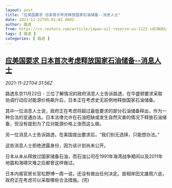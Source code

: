 ```yaml
---
layout: post
title: "应美国要求 日本首次考虑释放国家石油储备--消息人士"
date: 2021-11-22T05:01:02.000Z
author: 路透
from: https://cn.reuters.com/article/japan-oil-reserve-us-1122-idCNKBS2I709N
tags: [ 路透 ]
categories: [ 路透 ]
---
```

<!--1637557262000-->
[应美国要求 日本首次考虑释放国家石油储备--消息人士](https://cn.reuters.com/article/japan-oil-reserve-us-1122-idCNKBS2I709N)
------

<div>
<div><i>2021-11-22T04:31:56Z</i></div><p>路透东京11月22日 - 三位了解情况的政府消息人士告诉路透，在华盛顿要求采取协调行动应对能源价格飙升后，日本正在考虑史无前例地释放国家石油储备。</p><p>其中一位消息人士说，政府正在考虑将超过最低要求的部分石油储备释出，作为一种合法的变通办法。日本法律允许在石油短缺或发生自然灾害的情况下释放石油储备，但没有提到为了应对能源价格上涨而这么做。</p><p>另一位消息人士告诉路透，在美国提出要求后，“我们别无选择，只能想办法。”</p><p>这些消息人士拒绝透露身份，因为该计划尚未公开。</p><p>日本从未从释放过国家储备石油，而石油公司在1991年海湾战争期间以及2011年地震和海啸灾难之后都曾这样做过。</p><p>日本内阁官房长官松野博一周一说，还没有做出任何决定。首相岸田文雄周六说，政府正在考虑可以采取哪些合法措施。(完)</p>
</div>
